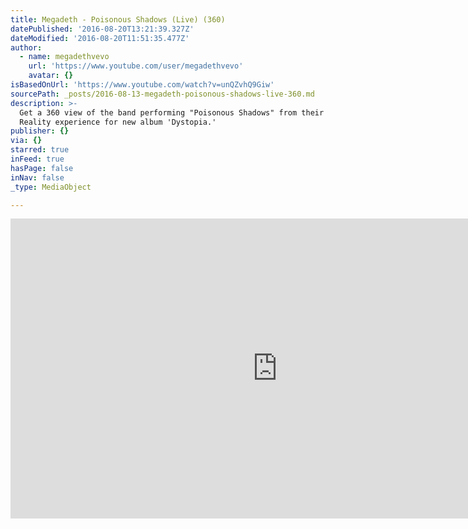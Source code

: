```yaml
---
title: Megadeth - Poisonous Shadows (Live) (360)
datePublished: '2016-08-20T13:21:39.327Z'
dateModified: '2016-08-20T11:51:35.477Z'
author:
  - name: megadethvevo
    url: 'https://www.youtube.com/user/megadethvevo'
    avatar: {}
isBasedOnUrl: 'https://www.youtube.com/watch?v=unQZvhQ9Giw'
sourcePath: _posts/2016-08-13-megadeth-poisonous-shadows-live-360.md
description: >-
  Get a 360 view of the band performing "Poisonous Shadows" from their Virtual
  Reality experience for new album 'Dystopia.'
publisher: {}
via: {}
starred: true
inFeed: true
hasPage: false
inNav: false
_type: MediaObject

---
```

<iframe src="https://cdn.embedly.com/widgets/media.html?src=https%3A%2F%2Fwww.youtube.com%2Fembed%2FunQZvhQ9Giw%3Ffeature%3Doembed&amp;url=http%3A%2F%2Fwww.youtube.com%2Fwatch%3Fv%3DunQZvhQ9Giw&amp;image=https%3A%2F%2Fi.ytimg.com%2Fvi%2FunQZvhQ9Giw%2Fhqdefault.jpg&amp;key=b7d04c9b404c499eba89ee7072e1c4f7&amp;type=text%2Fhtml&amp;schema=youtube" width="854" height="480" scrolling="no" frameborder="0" allowfullscreen="" style=""></iframe>